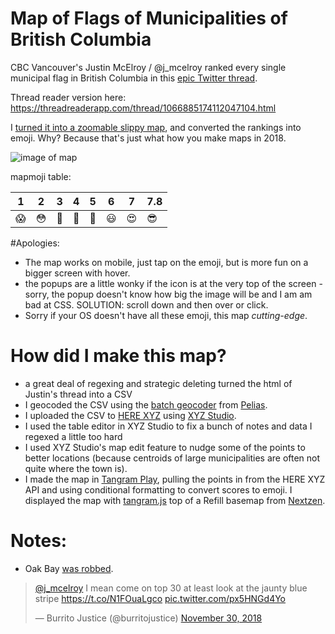 # Map of Flags of Municipalities of British Columbia

CBC Vancouver's Justin McElroy / @j_mcelroy ranked every single municipal flag in British Columbia in this [epic Twitter thread](https://twitter.com/j_mcelroy/status/1066885174112047104). 

Thread reader version here:
https://threadreaderapp.com/thread/1066885174112047104.html

I [turned it into a zoomable slippy map](https://burritojustice.github.io/bc-flags), and converted the rankings into emoji. Why? Because that's just what how you make maps in 2018.

![image of map](bc_flag_grey_gold.png)

mapmoji table:

|1|2|3|4|5|6|7|7.8|
|---|---|---|---|---|---|---|---|
| 😱| 😳| 😬| 🤔| 🙂| 😃| 😍| 😎 |

#Apologies:

- The map works on mobile, just tap on the emoji, but is more fun on a bigger screen with hover. 
- the popups are a little wonky if the icon is at the very top of the screen - sorry, the popup doesn't know how big the image will be and I am am bad at CSS. SOLUTION: scroll down and then over or click.
- Sorry if your OS doesn't have all these emoji, this map _cutting-edge_.

# How did I make this map?

- a great deal of regexing and strategic deleting turned the html of Justin's thread into a CSV
- I geocoded the CSV using the [batch geocoder](https://github.com/pelias/scripts-batch-search) from [Pelias](http://pelias.io). 
- I uploaded the CSV to [HERE XYZ](https://explore.xyz.here.com/) using [XYZ Studio](https://xyz.here.com/studio/).
- I used the table editor in XYZ Studio to fix a bunch of notes and data I regexed a little too hard
- I used XYZ Studio's map edit feature to nudge some of the points to better locations (because centroids of large municipalities are often not quite where the town is). 
- I made the map in [Tangram Play](https://tangram.city/play/?scene=https://raw.githubusercontent.com/burritojustice/bc-flags/master/scene.yaml#10.9898/48.5373/-123.4756), pulling the points in from the HERE XYZ API and using conditional formatting to convert scores to emoji. I displayed the map with [tangram.js](https://github.com/tangrams/tangram) top of a Refill basemap from [Nextzen](https://nextzen.org/).

# Notes:
- Oak Bay [was robbed](https://twitter.com/burritojustice/status/1068339114070597634). 

<blockquote class="twitter-tweet" data-lang="en"><p lang="en" dir="ltr"><a href="https://twitter.com/j_mcelroy?ref_src=twsrc%5Etfw">@j_mcelroy</a> I mean come on top 30 at least look at the jaunty blue stripe <a href="https://t.co/N1FOuaLgco">https://t.co/N1FOuaLgco</a> <a href="https://t.co/px5HNGd4Yo">pic.twitter.com/px5HNGd4Yo</a></p>&mdash; Burrito Justice (@burritojustice) <a href="https://twitter.com/burritojustice/status/1068339114070597634?ref_src=twsrc%5Etfw">November 30, 2018</a></blockquote>
